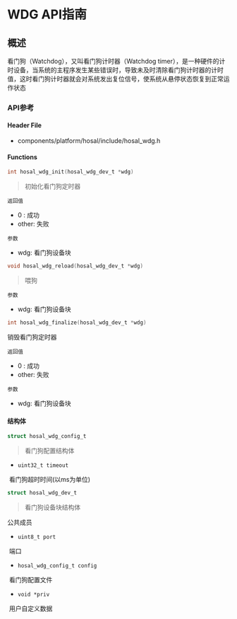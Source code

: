 # WDG API指南

## 概述

看门狗（Watchdog），又叫看门狗计时器（Watchdog timer），是一种硬件的计时设备，当系统的主程序发生某些错误时，导致未及时清除看门狗计时器的计时值，这时看门狗计时器就会对系统发出复位信号，使系统从悬停状态恢复到正常运作状态

### API参考

#### Header File

- components/platform/hosal/include/hosal_wdg.h

#### Functions

```c
int hosal_wdg_init(hosal_wdg_dev_t *wdg)
```

> 初始化看门狗定时器

`返回值`

- 0 : 成功
- other: 失败

`参数`

- wdg: 看门狗设备块

```c
void hosal_wdg_reload(hosal_wdg_dev_t *wdg)
```

> 喂狗

`参数`

- wdg: 看门狗设备块



```c
int hosal_wdg_finalize(hosal_wdg_dev_t *wdg)
```

销毁看门狗定时器

`返回值`

- 0 : 成功
- other: 失败

`参数`

- wdg: 看门狗设备块



#### 结构体

```c
struct hosal_wdg_config_t
```

> 看门狗配置结构体

- `uint32_t timeout`

​		看门狗超时时间(以ms为单位)



```c
struct hosal_wdg_dev_t
```

> 看门狗设备块结构体

公共成员

- `uint8_t port`

​		端口

- `hosal_wdg_config_t config`

​		看门狗配置文件

- `void *priv`

​		用户自定义数据